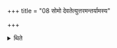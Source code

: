 +++
title = "08 सोमो देवतेत्युत्तरमन्तर्यामस्य"

+++

<details><summary>थिते</summary>

सोमो देवतेत्युत्तरमन्तर्यामस्य ८
</details>
